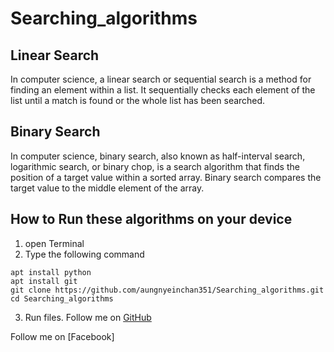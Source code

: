 # Searching_algorithms
## Linear Search
In computer science, a linear search or sequential search is a method for finding an element within a list. It sequentially checks each element of the list until a match is found or the whole list has been searched.

## Binary Search
In computer science, binary search, also known as half-interval search, logarithmic search, or binary chop, is a search algorithm that finds the position of a target value within a sorted array. Binary search compares the target value to the middle element of the array.

## How to Run these algorithms on your device
1. open Terminal
2. Type the following command
```
apt install python
apt install git
git clone https://github.com/aungnyeinchan351/Searching_algorithms.git
cd Searching_algorithms
```
3. Run files.
Follow me on [GitHub](https://GitHub.com/aungnyeinchan351)

Follow me on [Facebook]
